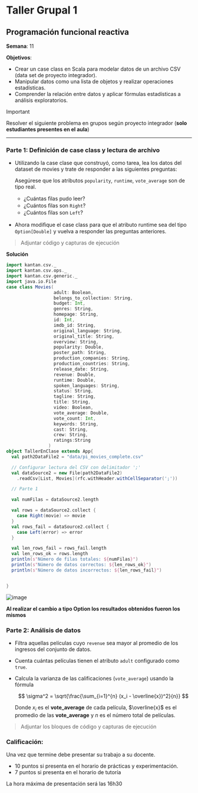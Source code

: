 # Taller Grupal  1
## Programación funcional reactiva

**Semana**: 11

**Objetivos**:

- Crear un case class en Scala para modelar datos de un archivo CSV (data set de proyecto integrador).
- Manipular datos como una lista de objetos y realizar operaciones estadísticas.
- Comprender la relación entre datos y aplicar fórmulas estadísticas a análisis exploratorios.

> [!IMPORTANT]
> Resolver el siguiente problema en grupos según proyecto integrador (**solo estudiantes presentes en el aula**)

***



### Parte 1: Definición de case class y lectura de archivo

- Utilizando la case clase que construyó, como tarea, lea los datos del dataset de movies y trate de responder a las siguientes preguntas:

  Asegúrese que los atributos `popularity`, `runtime`, `vote_average` son de tipo real.

  - ¿Cuántas ﬁlas pudo leer?
  - ¿Cuántos ﬁlas son `Right`?
  - ¿Cuántos ﬁlas son `Left`?

- Ahora modiﬁque el case class para que el atributo runtime sea del tipo
`Option[Double]` y vuelva a responder las preguntas anteriores.


> Adjuntar código y capturas de ejecución

**Solución**
```scala
import kantan.csv._
import kantan.csv.ops._
import kantan.csv.generic._
import java.io.File
case class Movies(
                  adult: Boolean,
                  belongs_to_collection: String,
                  budget: Int,
                  genres: String,
                  homepage: String,
                  id: Int,
                  imdb_id: String,
                  original_language: String,
                  original_title: String,
                  overview: String,
                  popularity: Double,
                  poster_path: String,
                  production_companies: String,
                  production_countries: String,
                  release_date: String,
                  revenue: Double,
                  runtime: Double,
                  spoken_languages: String,
                  status: String,
                  tagline: String,
                  title: String,
                  video: Boolean,
                  vote_average: Double,
                  vote_count: Int,
                  keywords: String,
                  cast: String,
                  crew: String,
                  ratings:String
                )
object TallerEnClase extends App{
  val path2DataFile2 = "data/pi_movies_complete.csv"

  // Configurar lectura del CSV con delimitador ';'
  val dataSource2 = new File(path2DataFile2)
    .readCsv[List, Movies](rfc.withHeader.withCellSeparator(';'))

  // Parte 1

  val numFilas = dataSource2.length

  val rows = dataSource2.collect {
    case Right(movie) => movie
  }
  val rows_fail = dataSource2.collect {
    case Left(error) => error
  }

  val len_rows_fail = rows_fail.length
  val len_rows_ok = rows.length
  println(s"Número de filas totales: ${numFilas}")
  println(s"Número de datos correctos: ${len_rows_ok}")
  println(s"Número de datos incorrectos: ${len_rows_fail}")


}
```

![image](https://github.com/user-attachments/assets/a7e4a5d8-4cd1-43d3-a973-5119b1d86224)

**Al realizar el cambio a tipo Option los resultados obtenidos fueron los mismos**

### Parte 2: Análisis de datos

- Filtra aquellas películas cuyo `revenue` sea mayor al promedio de los ingresos del conjunto de datos.
- Cuenta cuántas películas tienen el atributo `adult` configurado como `true`.
- Calcula la varianza de las calificaciones (`vote_average`) usando la fórmula

  $$
  \sigma^2 = \sqrt{\frac{\sum_{i=1}^{n} (x_i - \overline{x})^2}{n}}
  $$

  Donde $x_i$ es el **vote_average** de cada película, $\overline{x}$ es el promedio de las **vote_average** y $n$ es el número total de películas.

> Adjuntar los bloques de código y capturas de ejecución

### Calificación:

Una vez que termine debe presentar su trabajo a su docente.

- 10 puntos si presenta en el horario de prácticas y experimentación.
- 7 puntos si presenta en el horario de tutoría

La hora máxima de presentación será las 16h30

